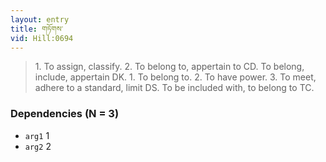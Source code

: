 ```yaml
---
layout: entry
title: གཏོགས་
vid: Hill:0694
---
```

> 1\. To assign, classify\. 2\. To belong to, appertain to CD\. To belong, include, appertain DK\. 1\. To belong to\. 2\. To have power\. 3\. To meet, adhere to a standard, limit DS\. To be included with, to belong to TC\.


### Dependencies (N = 3)
* `arg1` 1
* `arg2` 2

